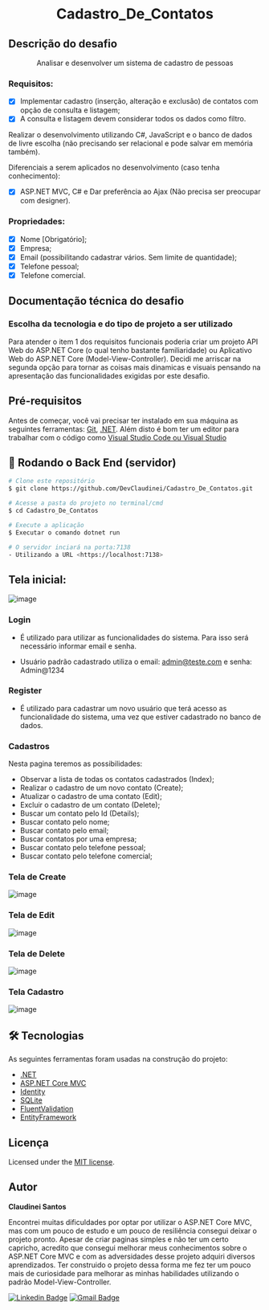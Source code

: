<h1 align="center">Cadastro_De_Contatos</h1>

## Descrição do desafio

<p align="center">Analisar e desenvolver um sistema de cadastro de pessoas</p>
  
### Requisitos:

- [x] Implementar cadastro (inserção, alteração e exclusão) de contatos com opção de consulta e listagem;
- [x] A consulta e listagem devem considerar todos os dados como filtro.

Realizar o desenvolvimento utilizando C#, JavaScript e o banco de dados de livre escolha (não precisando ser relacional e pode salvar em memória também).

Diferenciais a serem aplicados no desenvolvimento (caso tenha conhecimento):

- [x] ASP.NET MVC, C# e Dar preferência ao Ajax (Não precisa ser preocupar com designer).

### Propriedades:

- [x] Nome [Obrigatório];
- [x] Empresa;
- [x] Email (possibilitando cadastrar vários. Sem limite de quantidade);
- [x] Telefone pessoal;
- [x] Telefone comercial.

## Documentação técnica do desafio

### Escolha da tecnologia e do tipo de projeto a ser utilizado
Para atender o item 1 dos requisitos funcionais poderia criar um projeto API Web do ASP.NET Core (o qual tenho bastante familiaridade) ou Aplicativo Web do ASP.NET Core (Model-View-Controller). Decidi me arriscar na segunda opção para tornar as coisas mais dinamicas e visuais pensando na apresentação das funcionalidades exigidas por este desafio.

## Pré-requisitos

Antes de começar, você vai precisar ter instalado em sua máquina as seguintes ferramentas:
[Git](https://git-scm.com), [.NET](https://dotnet.microsoft.com/en-us/download). 
Além disto é bom ter um editor para trabalhar com o código como [Visual Studio Code ou Visual Studio](https://code.visualstudio.com/download) 

## 🎲 Rodando o Back End (servidor)

```bash
# Clone este repositório
$ git clone https://github.com/DevClaudinei/Cadastro_De_Contatos.git

# Acesse a pasta do projeto no terminal/cmd
$ cd Cadastro_De_Contatos

# Execute a aplicação
$ Executar o comando dotnet run 

# O servidor inciará na porta:7138 
- Utilizando a URL <https://localhost:7138>
```
## Tela inicial:
![image](https://github.com/DevClaudinei/Cadastro_De_Contatos/assets/103595662/a23256b4-a68b-4758-985d-068a6fc5ebfc)

### Login 
- É utilizado para utilizar as funcionalidades do sistema. Para isso será necessário informar email e senha.

- Usuário padrão cadastrado utiliza o email: admin@teste.com e senha: Admin@1234

### Register
- É utilizado para cadastrar um novo usuário que terá acesso as funcionalidade do sistema, uma vez que estiver cadastrado no banco de dados.

### Cadastros
Nesta pagina teremos as possibilidades:

- Observar a lista de todas os contatos cadastrados (Index);
- Realizar o cadastro de um novo contato (Create);
- Atualizar o cadastro de uma contato (Edit);
- Excluir o cadastro de um contato (Delete);
- Buscar um contato pelo Id (Details);
- Buscar contato pelo nome;
- Buscar contato pelo email;
- Buscar contatos por uma empresa;
- Buscar contato pelo telefone pessoal;
- Buscar contato pelo telefone comercial;

### Tela de Create
![image](https://github.com/DevClaudinei/Cadastro_De_Contatos/assets/103595662/12f61a3f-d0d3-4727-a15e-e461825ae36d)

### Tela de Edit
![image](https://github.com/DevClaudinei/Cadastro_De_Contatos/assets/103595662/b87f5a8e-2e26-44ed-91e5-92ad06fb019d)

### Tela de Delete
![image](https://github.com/DevClaudinei/Cadastro_De_Contatos/assets/103595662/eb922be6-30e4-4ca8-822b-1eb9ffdf592e)

### Tela Cadastro
![image](https://github.com/DevClaudinei/Cadastro_De_Contatos/assets/103595662/8b954521-51bb-4c22-98db-cbb60e0d9c05)


## 🛠 Tecnologias

As seguintes ferramentas foram usadas na construção do projeto:

- [.NET](https://dotnet.microsoft.com/en-us/)
- [ASP.NET Core MVC](https://learn.microsoft.com/pt-br/aspnet/core/mvc/overview?view=aspnetcore-6.0)
- [Identity](https://learn.microsoft.com/pt-br/aspnet/core/security/authentication/identity?view=aspnetcore-6.0&tabs=visual-studio)
- [SQLite](https://sqlite.org/download.html)
- [FluentValidation](https://docs.fluentvalidation.net/en/latest/)
- [EntityFramework](https://learn.microsoft.com/pt-br/ef/)

## Licença

Licensed under the [MIT license](LICENSE).

## Autor

<b>Claudinei Santos</b>

Encontrei muitas dificuldades por optar por utilizar o ASP.NET Core MVC, mas com um pouco de estudo e um pouco de resiliência consegui deixar o projeto pronto. Apesar de criar paginas simples e não ter um certo capricho, acredito que consegui melhorar meus conhecimentos sobre o ASP.NET Core MVC e com as adversidades desse projeto adquiri diversos aprendizados.
Ter construido o projeto dessa forma me fez ter um pouco mais de curiosidade para melhorar as minhas habilidades utilizando o padrão Model-View-Controller.

[![Linkedin Badge](https://img.shields.io/badge/-Claudinei-blue?style=flat-square&logo=Linkedin&logoColor=white&link=https://www.linkedin.com/in/claudinei-santos-ti/)](https://www.linkedin.com/in/claudinei-santos-ti/)
[![Gmail Badge](https://img.shields.io/badge/-santos.devclaudinei@gmail.com-c14438?style=flat-square&logo=Gmail&logoColor=white&link=mailto:santos.devclaudinei@gmail.com)](mailto:claudinei.santos@warren.com.br)
